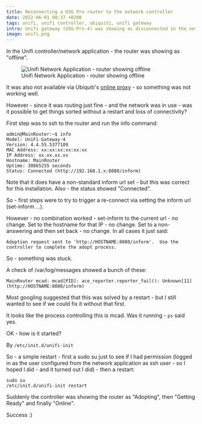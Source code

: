 ```yaml
---
title: Reconnecting a USG Pro router to the network controller
date: 2022-06-01 08:37 +0200
tags: unifi, unifi controller, ubiquiti, unifi gateway
intro: Unifi gateway (USG-Pro-4) was showing as disconnected in the network application/controller - but had a fully functioning inform url. However it was routing correctly - was it possible to fix this without a restart?
image: unifi.png
---
```


In the Unifi controller/network application - the router was showing as "offline".

<figure class="figure w-100 text-center">
  <img class="figure-img img-fluid rounded" src="/images/posts/2022/06/unifi.png" title="Unifi Network Application - router showing offline" alt="Unifi Network Application - router showing offline"/>
  <figcaption class="figure-caption">Unifi Network Application - router showing offline</figcaption>
</figure>

It was also not available via Ubiquiti's [online proxy](https://unifi.ui.com/) - so something was not working well.

However - since it was routing just fine - and the network was in use - was it possible to get things sorted without a restart and loss of connectivity?

First step was to ssh to the router and run the info command:

```text
admin@MainRouter:~$ info
Model: UniFi-Gateway-4
Version: 4.4.55.5377109
MAC Address: xx:xx:xx:xx:xx:xx
IP Address: xx.xx.xx.xx
Hostname: MainRouter
Uptime: 30865255 seconds
Status: Connected (http://192.168.1.x:8080/inform)
```

Note that it does have a non-standard inform url set - but this was correct for this installation. Also - the status showed "Connected".

So - first steps were to try to trigger a re-connect via setting the inform url (set-inform ...).

However - no combination worked - set-inform to the current url - no change. Set to the hostname for that IP - no change. Set to a non-answering and then set back - no change. In all cases it just said:

```text
Adoption request sent to 'http://HOSTNAME:8080/inform'.  Use the controller to complete the adopt process.
```

So - something was stuck.

A check of /var/log/messages showed a bunch of these:

```text
MainRouter mcad: mcad[PID]: ace_reporter.reporter_fail(): Unknown[11] (http://HOSTNAME:8080/inform)
```

Most googling suggested that this was solved by a restart - but I still wanted to see if we could fix it without that first.

It looks like the process controlling this is mcad. Was it running - `ps` said yes.

OK - how is it started?

By `/etc/init.d/unifi-init`

So - a simple restart - first a sudo su just to see if I had permission (logged in as the user configured from the network application as ssh user - so I hoped I did - and it turned out I did) - then a restart:

```shell
sudo su
/etc/init.d/unifi-init restart
```

Suddenly the controller was showing the router as "Adopting", then "Getting Ready" and finally "Online".

Success :)
